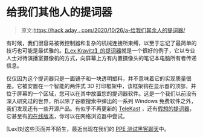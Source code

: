 # 给我们其他人的提词器

> 原文:[https://hack aday . com/2020/10/26/a-给我们其余人的提词器/](https://hackaday.com/2020/10/26/a-teleprompter-for-the-rest-of-us/)

有时候，我们很容易被微控制器和复杂的机械连接所束缚，以至于忘记了最简单的技巧也可能是最优雅的。[【Lex Kravitz】的提词器](https://hackaday.io/project/175453-computer-screen-teleprompter)就是一个很好的例子，它以专业人士对待演播室摄像机的方式，向屏幕上方有内置摄像头的笔记本电脑所有者传递信息。

仅仅因为这个提词器只是一面镜子和一块透明塑料，并不意味着它的实现质量很差。它被安置在一个智能的两件式 3D 打印框架中，该框架钩在显示器的顶部，并位于屏幕的一个区域，您可以在其中放置您的提词器软件。这是一个我们以前没有深入研究过的世界，所以除了谷歌搜索中弹出的一系列 Windows 免费软件之外，我们发现还有一些开源产品。有似乎不再更新的 [TeleKast](https://sourceforge.net/projects/telekast/) ，还有[假想的提词器](https://github.com/ImaginarySense/Imaginary-Teleprompter)，它甚至有[的在线版本](https://imaginarysense.github.io/Imaginary-Teleprompter/)，你可以在网络浏览器中尝试。

[Lex]对这些页面并不陌生，最近出现在我们的 [PPE 测试黑客聊天](https://hackaday.com/2020/06/15/ppe-testing-hack-chat/)中。